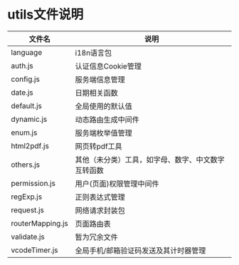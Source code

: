 # utils文件说明
| 文件名            |说明                                           |
| ---              |---                                            |
|language          |i18n语言包                                      |
| auth.js          |认证信息Cookie管理                              |
| config.js        |服务端信息管理                                  |
| date.js          |日期相关函数                                    |
| default.js       |全局使用的默认值                                |
| dynamic.js       |动态路由生成中间件                              |
| enum.js          |服务端枚举值管理                                |
| html2pdf.js      |网页转pdf工具                                   |
| others.js        |其他（未分类）工具，如字母、数字、中文数字互转函数 |
| permission.js    |用户(页面)权限管理中间件                         |
| regExp.js        |正则表达式管理                                  |
| request.js       |网络请求封装包                                  |
| routerMapping.js |页面路由表                                      |
| validate.js      |暂为冗余文件                                    |
| vcodeTimer.js    |全局手机/邮箱验证码发送及其计时器管理             |